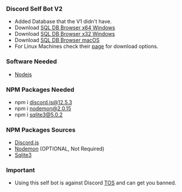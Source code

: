 ### Discord Self Bot V2
- Added Database that the V1 didn't have.
- Download [SQL DB Browser x64 Windows](https://download.sqlitebrowser.org/DB.Browser.for.SQLite-3.12.2-win64.msi)
- Download [SQL DB Browser x32 Windows](https://download.sqlitebrowser.org/DB.Browser.for.SQLite-3.12.2-win32.msi)
- Download [SQL DB Browser macOS](https://download.sqlitebrowser.org/DB.Browser.for.SQLite-3.12.2.dmg)
- For Linux Machines check their [page](https://sqlitebrowser.org/dl/) for download options.

### Software Needed
- [Nodejs](https://nodejs.org/en/download/)

### NPM Packages Needed
- npm i discord.js@12.5.3
- npm i nodemon@2.0.15
- npm i sqlite3@5.0.2

### NPM Packages Sources
- [Discord.js](https://www.npmjs.com/package/discord.js)
- [Nodemon](https://www.npmjs.com/package/nodemon) (OPTIONAL, Not Required)
- [Sqlite3](https://www.npmjs.com/package/sqlite3)

### Important
- Using this self bot is against Discord [TOS](https://discord.com/terms) and can get you banned.
